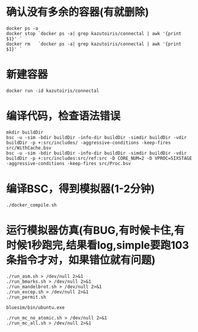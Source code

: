 # 确认没有多余的容器(有就删除)
    docker ps -a
    docker stop `docker ps -a| grep kazutoiris/connectal | awk '{print $1}' `
    docker rm   `docker ps -a| grep kazutoiris/connectal | awk '{print $1}' `

# 新建容器
    docker run -id kazutoiris/connectal

# 编译代码，检查语法错误
    mkdir buildDir
    bsc -u -sim -bdir buildDir -info-dir buildDir -simdir buildDir -vdir buildDir -p +:src/includes/ -aggressive-conditions -keep-fires src/WithCache.bsv
    bsc -u -sim -bdir buildDir -info-dir buildDir -simdir buildDir -vdir buildDir -p +:src/includes:src/ref:src -D CORE_NUM=2 -D VPROC=SIXSTAGE -aggressive-conditions -keep-fires src/Proc.bsv

# 编译BSC，得到模拟器(1-2分钟)
    ./docker_compile.sh

# 运行模拟器仿真(有BUG,有时候卡住,有时候1秒跑完,结果看log,simple要跑103条指令才对，如果错位就有问题)
<!-- (如果有BUG去掉命令的 > /dev/null 2>&1) -->
    ./run_asm.sh > /dev/null 2>&1
    ./run_bmarks.sh > /dev/null 2>&1
    ./run_mandelbrot.sh > /dev/null 2>&1
    ./run_excep.sh > /dev/null 2>&1
    ./run_permit.sh

    bluesim/bin/ubuntu.exe

    ./run_mc_no_atomic.sh > /dev/null 2>&1
    ./run_mc_all.sh > /dev/null 2>&1
